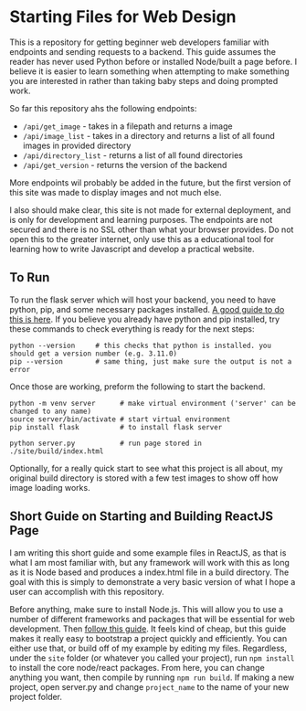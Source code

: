 # Starting Files for Web Design
This is a repository for getting beginner web developers familiar with endpoints and sending requests to a backend. This guide assumes the reader has never used Python before or installed Node/built a page before.  I believe it is easier to learn something when attempting to make something you are interested in rather than taking baby steps and doing prompted work.

So far this repository ahs the following endpoints:
- `/api/get_image` - takes in a filepath and returns a image
- `/api/image_list` - takes in a directory and returns a list of all found images in provided directory
- `/api/directory_list` - returns a list of all found directories
- `/api/get_version` - returns the version of the backend

More endpoints wil probably be added in the future, but the first version of this site was made to display images and not much else.

I also should make clear, this site is not made for external deployment, and is only for development and learning purposes. The endpoints are not secured and there is no SSL other than what your browser provides. Do not open this to the greater internet, only use this as a educational tool for learning how to write Javascript and develop a practical website.

## To Run
To run the flask server which will host your backend, you need to have python, pip, and some necessary packages installed. [A good guide to do this is here](https://www.geeksforgeeks.org/how-to-install-pip-on-windows/). If you believe you already have python and pip installed, try these commands to check everything is ready for the next steps: 
```
python --version     # this checks that python is installed. you should get a version number (e.g. 3.11.0)
pip --version        # same thing, just make sure the output is not a error
```
Once those are working, preform the following to start the backend.
```
python -m venv server      # make virtual environment ('server' can be changed to any name)
source server/bin/activate # start virtual environment
pip install flask          # to install flask server

python server.py           # run page stored in ./site/build/index.html
```

Optionally, for a really quick start to see what this project is all about, my original build directory is stored with a few test images to show off how image loading works.


## Short Guide on Starting and Building ReactJS Page
I am writing this short guide and some example files in ReactJS, as that is what I am most familiar with, but any framework will work with this as long as it is Node based and produces a index.html file in a build directory. The goal with this is simply to demonstrate a very basic version of what I hope a user can accomplish with this repository.

Before anything, make sure to install Node.js. This will allow you to use a number of different frameworks and packages that will be essential for web development. Then [follow this guide](https://create-react-app.dev/docs/getting-started/). It feels kind of cheap, but this guide makes it really easy to bootstrap a project quickly and efficiently. You can either use that, or build off of my example by editing my files. Regardless, under the `site` folder (or whatever you called your project), run `npm install` to install the core node/react packages. From here, you can change anything you want, then compile by running `npm run build`. If making a new project, open server.py and change `project_name` to the name of your new project folder.
